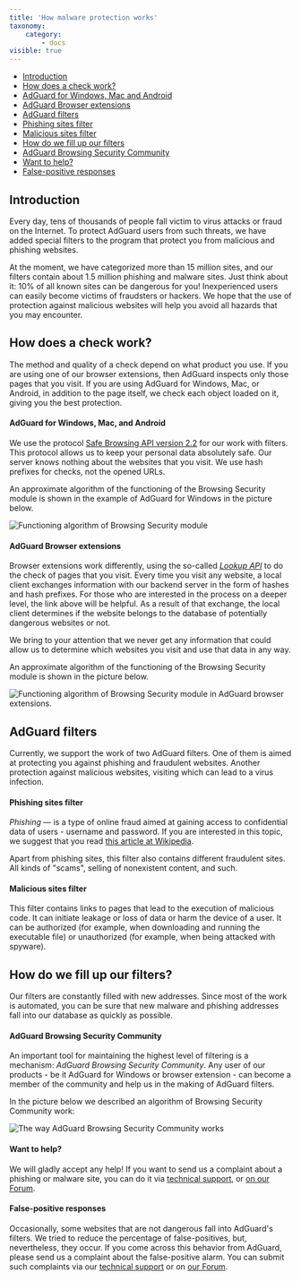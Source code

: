 ```yaml
---
title: 'How malware protection works'
taxonomy:
    category:
        - docs
visible: true
---
```


*   [Introduction](#introduction)
*   [How does a check work?](#securityCheck)
*   [AdGuard for Windows, Mac and Android](#desktop)
*   [AdGuard Browser extensions](#extensions)
*   [AdGuard filters](#filters)
*   [Phishing sites filter](#phishing)
*   [Malicious sites filter](#malware)
*   [How do we fill up our filters](#filtersUpdate)
*   [AdGuard Browsing Security Community](#community)
*   [Want to help?](#submissions)
*   [False-positive responses](#falsePositive)

<a name="introduction"></a>

## Introduction

Every day, tens of thousands of people fall victim to virus attacks or fraud on the Internet. To protect AdGuard users from such threats, we have added special filters to the program that protect you from malicious and phishing websites.

At the moment, we have categorized more than 15 million sites, and our filters contain about 1.5 million phishing and malware sites. Just think about it: 10% of all known sites can be dangerous for you! Inexperienced users can easily become victims of fraudsters or hackers. We hope that the use of protection against malicious websites will help you avoid all hazards that you may encounter.



<a name="securityCheck"></a>

## How does a check work?

The method and quality of a check depend on what product you use. If you are using one of our browser extensions, then AdGuard inspects only those pages that you visit. If you are using AdGuard for Windows, Mac, or Android, in addition to the page itself, we check each object loaded on it, giving you the best protection.



<a name="desktop"></a>

#### AdGuard for Windows, Mac, and Android

We use the protocol [Safe Browsing API version 2.2](https://code.google.com/p/google-safe-browsing/wiki/Protocolv2Spec) for our work with filters. This protocol allows us to keep your personal data absolutely safe. Our server knows nothing about the websites that you visit. We use hash prefixes for checks, not the opened URLs.

An approximate algorithm of the functioning of the Browsing Security module is shown in the example of AdGuard for Windows in the picture below.

![Functioning algorithm of Browsing Security module](https://images.adguard.com/public/Adguard/En/Articles/safebrowsing_adguard_for_windows.png)


<a name="extensions"></a>

#### AdGuard Browser extensions

Browser extensions work differently, using the so-called [_Lookup API_](https://github.com/AdguardTeam/AdguardForAndroid/issues/162) to do the check of pages that you visit. Every time you visit any website, a local client exchanges information with our backend server in the form of hashes and hash prefixes. For those who are interested in the process on a deeper level, the link above will be helpful. As a result of that exchange, the local client determines if the website belongs to the database of potentially dangerous websites or not.

We bring to your attention that we never get any information that could allow us to determine which websites you visit and use that data in any way.

An approximate algorithm of the functioning of the Browsing Security module is shown in the picture below.

![Functioning algorithm of Browsing Security module in AdGuard browser extensions.](https://images.adguard.com/public/Adguard/En/Articles/safebrowsing_extension.png)



<a name="filters"></a>

## AdGuard filters

Currently, we support the work of two AdGuard filters. One of them is aimed at protecting you against phishing and fraudulent websites. Another protection against malicious websites, visiting which can lead to a virus infection.



<a name="phishing"></a>

#### Phishing sites filter

_Phishing_ — is a type of online fraud aimed at gaining access to confidential data of users - username and password. If you are interested in this topic, we suggest that you read [this article at Wikipedia](http://en.wikipedia.org/wiki/Phishing).

Apart from phishing sites, this filter also contains different fraudulent sites. All kinds of "scams", selling of nonexistent content, and such.



<a name="malware"></a>

#### Malicious sites filter

This filter contains links to pages that lead to the execution of malicious code. It can initiate leakage or loss of data or harm the device of a user. It can be authorized (for example, when downloading and running the executable file) or unauthorized (for example, when being attacked with spyware).



<a name="filtersUpdate"></a>

## How do we fill up our filters?

Our filters are constantly filled with new addresses. Since most of the work is automated, you can be sure that new malware and phishing addresses fall into our database as quickly as possible.



<a name="community"></a>

#### AdGuard Browsing Security Community

An important tool for maintaining the highest level of filtering is a mechanism: _AdGuard Browsing Security Community_. Any user of our products - be it AdGuard for Windows or browser extension - can become a member of the community and help us in the making of AdGuard filters.

In the picture below we described an algorithm of Browsing Security Community work:

![The way AdGuard Browsing Security Community works](https://images.adguard.com/public/Adguard/En/Articles/browsing_security_community.png)



<a name="submissions"></a>

#### Want to help?

We will gladly accept any help! If you want to send us a complaint about a phishing or malware site, you can do it via [technical support](mailto:support@adguard.com), or [on our Forum](http://forum.adguard.com/).



<a name="falsePositive"></a>

#### False-positive responses

Occasionally, some websites that are not dangerous fall into AdGuard's filters. We tried to reduce the percentage of false-positives, but, nevertheless, they occur. If you come across this behavior from AdGuard, please send us a complaint about the false-positive alarm. You can submit such complaints via our [technical support](mailto:support@adguard.com) or on [our Forum](http://forum.adguard.com/).
